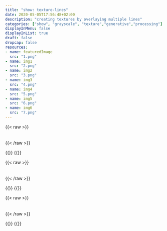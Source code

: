 ```yaml
---
title: "show: texture-lines"
date: 2020-05-05T17:56:48+02:00
description: "creating textures by overlaying multiple lines"
categories: ["show", "grayscale", "texture","generative","processing"]
displayInMenu: false
displayInList: true
draft: false
dropcap: false
resources:
- name: featuredImage
  src: "1.png"
- name: img1
  src: "2.png"
- name: img2
  src: "3.png"
- name: img3
  src: "4.png"
- name: img4
  src: "5.png"
- name: img5
  src: "6.png"
- name: img6
  src: "7.png"
---
```


{{< raw >}}
</br>
</br>
</br>
{{< /raw >}}

{{<smallimg src="img2" alt=""  width="300px">}}
{{<smallimg src="img3" alt=""  width="300px">}}

{{< raw >}}
</br>
</br>
</br>
{{< /raw >}}

{{<smallimg src="img5" alt=""  width="300px">}}
{{<smallimg src="img6" alt=""  width="300px">}}

{{< raw >}}
</br>
</br>
</br>
{{< /raw >}}

{{<smallimg src="img4" alt=""  width="300px">}}
{{<smallimg src="img1" alt=""  width="300px">}}

